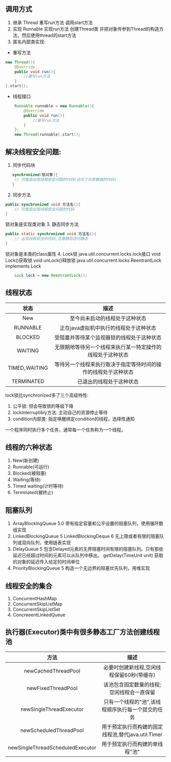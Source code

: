 ## 调用方式
1. 继承 Thread 重写run方法 调用start方法
2. 实现 Runnable 实现run方法 创建Thread类 并把对象传参到Thread的构造方法，然后使用thread的start方法
3. 匿名内部类实现:
- 重写方法
```java
new Thread(){
    @Override
    public void run(){
        //重写run方法
    }
}.start();
```
- 线程接口
```java
    Runnable runnable = new Runnable(){
        @Override
        public void run(){
            //重写run方法
        }
    };
    new Thread(runnable).start();
```

## 解决线程安全问题:
1. 同步代码块
```java
   synchronized(锁对象){
    // 可能会出现线程安全问题的代码(访问了共享数据的代码)
   }
```
2. 同步方法
```java
public synchronized void 方法名(){
    // 可能会出现线程安全问题的代码
}
```
锁对象是实现类对象
3. 静态同步方法
```java
public static synchronized void 方法名(){
    // 出现线程安全的代码,注意静态访问静态
}
```
锁对象是本类的class属性
4. Lock锁
java.util.concurrent.locks.lock接口
void Lock()获取锁
void unLock()释放锁
java.util.concurrent.locks.ReentrantLock implements Lock
```java
    Lock lock = new ReentrantLock();
```
## 线程状态
状态|描述
:-:|:-:
New|至今尚未启动的线程处于这种状态
RUNNABLE|正在java虚拟机中执行的线程处于这种状态
BLOCKED|受阻塞并等待某个监视器锁的线程处于这种状态
WAITING|无限期地等待另一个线程来执行某一特定操作的线程处于这种状态
TIMED_WAITING|等待另一个线程来执行取决于指定等待时间的操作的线程处于这种状态
TERMINATED|已退出的线程处于这种状态

lock锁比synchronized多了三个高级特性:
1. 公平锁: 但会导致锁的等级下降
2. lockInterruptibly方法: 主动自己的资源停止等待
3. condition内部类: 指定唤醒绑定condition的线程，选择性通知

一个程序同时执行多个任务，通常每一个任务称为一个线程。
## 线程的六种状态
1. New(新创建)
2. Runnable(可运行)
3. Blocked(被阻塞)
4. Waiting(等待)
5. Timed waiting(计时等待)
6. Terminated(被终止)

## 阻塞队列
1. ArrayBlockingQueue<E> 5.0
带有指定容量和公平设置的阻塞队列，使用循环数组实现
2. LinkedBlockingQueue<E> 5
LinkedBlockingDeque<E> 6
无上限或者有限的阻塞队列或双向队列，使用链表实现
3. DelayQueue<E extends Delayed> 5
包含Delayed元素的无界阻塞时间有限的阻塞队列。只有那些延迟已经超过时间的元素可以从队列中移出。
getDelay(TimeUnit unit) 获取的对象的延迟传入给定的时间单位
4. PriorityBlockingQueue<E> 5
构造一个无边界的阻塞优先队列，用堆实现

## 线程安全的集合
1. ConcurrentHashMap
2. ConcurrentSkipListMap
3. ConcurrentSkipListSet
4. ConcreeentLinkedQueue

## 执行器(Executor)类中有很多静态工厂方法创建线程池
方法|描述
:-:|:-:
newCachedThreadPool|必要时创建新线程,空闲线程保留60秒(带缓存)
newFixedThreadPool|该池包含固定数量的线程;空闲线程会一直保留
newSingleThreadExecutor|只有一个线程的"池",该线程顺序执行每一个提交的任务
newScheduledThreadPool|用于预定执行而构建的固定线程池,替代java.util.Timer
newSingleThreadScheduledExecutor|用于预定执行而构建的单线程"池"
